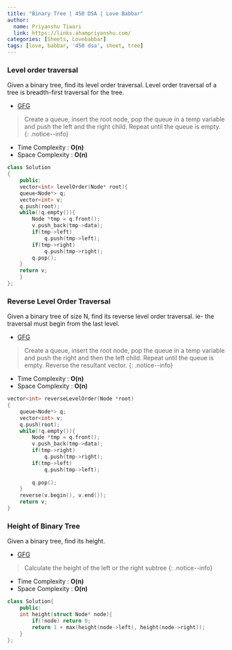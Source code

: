 ```yaml
---
title: "Binary Tree | 450 DSA | Love Babbar"
author:
  name: Priyanshu Tiwari
  link: https://links.ahampriyanshu.com/
categories: [Sheets, Lovebabbar]
tags: [love, babbar, '450 dsa', sheet, tree]
---
```


### Level order traversal 

Given a binary tree, find its level order traversal. Level order traversal of a tree is breadth-first traversal for the tree.

* [GFG](https://practice.geeksforgeeks.org/problems/level-order-traversal/1#)

> Create a queue, insert the root node, pop the queue in a temp variable and push the left and the right child. Repeat until the queue is empty.
{: .notice--info}

* Time Complexity : **O(n)** 
* Space Complexity : **O(n)**

```cpp
class Solution
{
    public:
    vector<int> levelOrder(Node* root){
    queue<Node*> q;
    vector<int> v;
    q.push(root);
    while(!q.empty()){
        Node *tmp = q.front();
        v.push_back(tmp->data);
        if(tmp->left)
            q.push(tmp->left);
        if(tmp->right)
            q.push(tmp->right);
        q.pop();
    }
    return v;
    }
};
```

### Reverse Level Order Traversal

Given a binary tree of size N, find its reverse level order traversal. ie- the traversal must begin from the last level.

* [GFG](https://practice.geeksforgeeks.org/problems/reverse-level-order-traversal/1#)

> Create a queue, insert the root node, pop the queue in a temp variable and push the right and then the left child. Repeat until the queue is empty. Reverse the resultant vector.
{: .notice--info}

* Time Complexity : **O(n)** 
* Space Complexity : **O(n)**

```cpp
vector<int> reverseLevelOrder(Node *root)
{
    queue<Node*> q;
    vector<int> v;
    q.push(root);
    while(!q.empty()){
        Node *tmp = q.front();
        v.push_back(tmp->data);
        if(tmp->right)
            q.push(tmp->right);
        if(tmp->left)
            q.push(tmp->left);
        
        q.pop();
    }
    reverse(v.begin(), v.end());
    return v;
}
```

### Height of Binary Tree

Given a binary tree, find its height.

* [GFG](https://practice.geeksforgeeks.org/problems/height-of-binary-tree/1#)

> Calculate the height of the left or the right subtree 
{: .notice--info}

* Time Complexity : **O(n)** 
* Space Complexity : **O(n)**

```cpp
class Solution{
    public:
    int height(struct Node* node){
        if(!node) return 0;
        return 1 + max(height(node->left), height(node->right));
    }
};
```